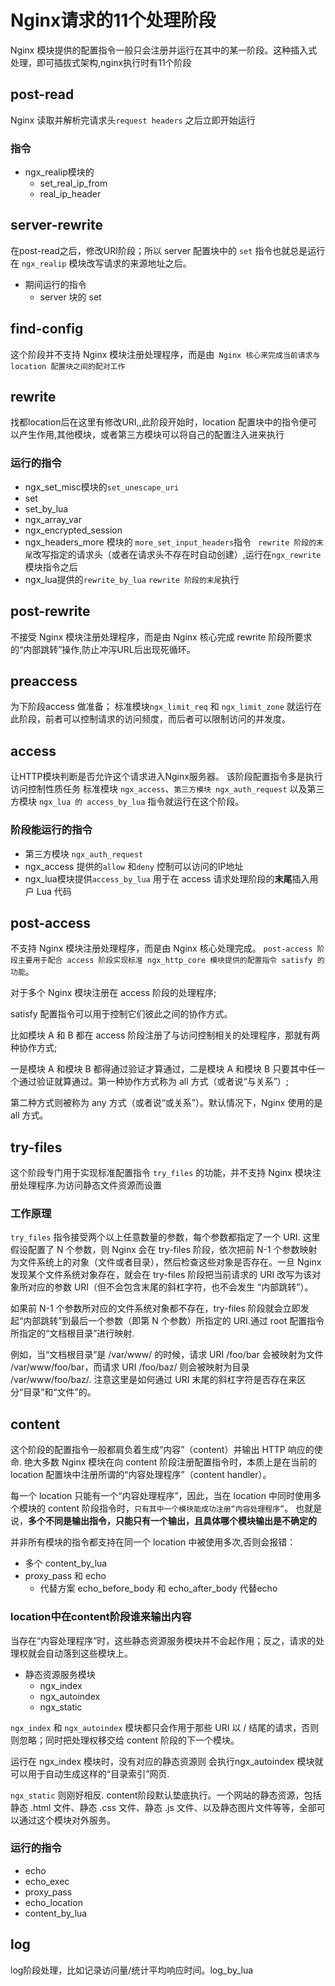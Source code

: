 # Nginx请求的11个处理阶段
Nginx 模块提供的配置指令一般只会注册并运行在其中的某一阶段。这种插入式处理，即可插拔式架构,nginx执行时有11个阶段

## post-read
Nginx 读取并解析完请求头`request headers` 之后立即开始运行

### 指令
- ngx_realip模块的
    - set_real_ip_from
    - real_ip_header

## server-rewrite
在post-read之后，修改URI阶段；所以 server 配置块中的 `set` 指令也就总是运行在 `ngx_realip` 模块改写请求的来源地址之后。
- 期间运行的指令
    - server 块的 set

## find-config
这个阶段并不支持 Nginx 模块注册处理程序，而是由` Nginx 核心来完成当前请求与 location 配置块之间的配对工作`

## rewrite
找都location后在这里有修改URI,,此阶段开始时，location 配置块中的指令便可以产生作用,其他模块，或者第三方模块可以将自己的配置注入进来执行

### 运行的指令
- ngx_set_misc模块的`set_unescape_uri`
- set
- set_by_lua
- ngx_array_var
- ngx_encrypted_session
- ngx_headers_more 模块的 `more_set_input_headers`指令
   ` rewrite 阶段的末尾`改写指定的请求头（或者在请求头不存在时自动创建）,运行在`ngx_rewrite`模块指令之后
- ngx_lua提供的`rewrite_by_lua`
    `rewrite 阶段的末尾`执行

## post-rewrite
不接受 Nginx 模块注册处理程序，而是由 Nginx 核心完成 rewrite 阶段所要求的“内部跳转”操作,防止冲泻URL后出现死循环。

## preaccess
为下阶段access 做准备；
标准模块`ngx_limit_req` 和 `ngx_limit_zone` 就运行在此阶段，前者可以控制请求的访问频度，而后者可以限制访问的并发度。

## access
让HTTP模块判断是否允许这个请求进入Nginx服务器。
该阶段配置指令多是执行访问控制性质任务
标准模块 `ngx_access`、`第三方模块 ngx_auth_request` 以及第三方模块 `ngx_lua 的 access_by_lua` 指令就运行在这个阶段。

### 阶段能运行的指令
- 第三方模块 `ngx_auth_request`
- ngx_access 提供的`allow` 和`deny` 控制可以访问的IP地址
- ngx_lua模块提供`access_by_lua` 用于在 access 请求处理阶段的**末尾**插入用户 Lua 代码

## post-access
不支持 Nginx 模块注册处理程序，而是由 Nginx 核心处理完成。
`post-access 阶段主要用于配合 access 阶段实现标准 ngx_http_core 模块提供的配置指令 satisfy 的功能`。

对于多个 Nginx 模块注册在 access 阶段的处理程序;

satisfy 配置指令可以用于控制它们彼此之间的协作方式。

比如模块 A 和 B 都在 access 阶段注册了与访问控制相关的处理程序，那就有两种协作方式;

一是模块 A 和模块 B 都得通过验证才算通过，二是模块 A 和模块 B 只要其中任一个通过验证就算通过。第一种协作方式称为 all 方式（或者说“与关系”）;

第二种方式则被称为 any 方式（或者说“或关系”）。默认情况下，Nginx 使用的是 all 方式。

## try-files
这个阶段专门用于实现标准配置指令 `try_files` 的功能，并不支持 Nginx 模块注册处理程序.为访问静态文件资源而设置

### 工作原理
`try_files` 指令接受两个以上任意数量的参数，每个参数都指定了一个 URI. 这里假设配置了 N 个参数，则 Nginx 会在 try-files 阶段，依次把前 N-1 个参数映射为文件系统上的对象（文件或者目录），然后检查这些对象是否存在。一旦 Nginx 发现某个文件系统对象存在，就会在 try-files 阶段把当前请求的 URI 改写为该对象所对应的参数 URI（但不会包含末尾的斜杠字符，也不会发生 “内部跳转”）。

如果前 N-1 个参数所对应的文件系统对象都不存在，try-files 阶段就会立即发起“内部跳转”到最后一个参数（即第 N 个参数）所指定的 URI.通过 root 配置指令所指定的“文档根目录”进行映射.

例如，当“文档根目录”是 /var/www/ 的时候，请求 URI /foo/bar 会被映射为文件 /var/www/foo/bar，而请求 URI /foo/baz/ 则会被映射为目录 /var/www/foo/baz/. 注意这里是如何通过 URI 末尾的斜杠字符是否存在来区分“目录”和“文件”的。

## content
这个阶段的配置指令一般都肩负着生成“内容”（content）并输出 HTTP 响应的使命.
绝大多数 Nginx 模块在向 content 阶段注册配置指令时，本质上是在当前的 location 配置块中注册所谓的“内容处理程序”（content handler）。

每一个 location 只能有一个“内容处理程序”，因此，当在 location 中同时使用多个模块的 content 阶段指令时，`只有其中一个模块能成功注册“内容处理程序”`。 也就是说，**多个不同是输出指令，只能只有一个输出，且具体哪个模块输出是不确定的**

并非所有模块的指令都支持在同一个 location 中被使用多次,否则会报错：
- 多个 content_by_lua
- proxy_pass 和 echo
    - 代替方案 echo_before_body 和 echo_after_body 代替echo

### location中在content阶段谁来输出内容
当存在“内容处理程序”时，这些静态资源服务模块并不会起作用；反之，请求的处理权就会自动落到这些模块上。

- 静态资源服务模块
    - ngx_index
    - ngx_autoindex
    - ngx_static
 
 `ngx_index` 和 `ngx_autoindex` 模块都只会作用于那些 URI 以 / 结尾的请求，否则则忽略；同时把处理权移交给 content 阶段的下一个模块。
 
 运行在 ngx_index 模块时，没有对应的静态资源则 会执行ngx_autoindex 模块就可以用于自动生成这样的“目录索引”网页.
 
 `ngx_static` 则刚好相反. content阶段默认垫底执行。一个网站的静态资源，包括静态 .html 文件、静态 .css 文件、静态 .js 文件、以及静态图片文件等等，全部可以通过这个模块对外服务。
 
 
### 运行的指令
- echo
- echo_exec
- proxy_pass
- echo_location
- content_by_lua

## log
log阶段处理，比如记录访问量/统计平均响应时间。log_by_lua


